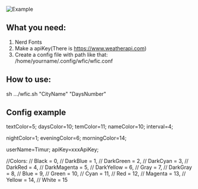 ![Example](https://github.com/TimurSkovorodnikov07/wfic/blob/main/example.png)

## What you need:
1) Nerd Fonts
2) Make a apiKey(There is https://www.weatherapi.com)
3) Create a config file with path like that: /home/yourname/.config/wfic/wfic.conf

## How to use:
sh .../wfic.sh "CityName" "DaysNumber"

## Config example
textColor=5;
daysColor=10;
temColor=11;
nameColor=10;
interval=4;

nightColor=1;
eveningColor=6;
morningColor=14;

userName=Timur;
apiKey=xxxApiKey;

//Colors:
// Black = 0,
// DarkBlue = 1,
// DarkGreen = 2,
// DarkCyan = 3,
// DarkRed = 4,
// DarkMagenta = 5,
// DarkYellow = 6,
// Gray = 7,
// DarkGray = 8,
// Blue = 9,
// Green = 10,
// Cyan = 11,
// Red = 12,
// Magenta = 13,
// Yellow = 14,
// White = 15
